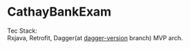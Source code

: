 # CathayBankExam
Tec Stack: <br>
Rxjava, Retrofit, Dagger(at [dagger-version](https://github.com/HSTsou/CathayBankExam/tree/dagger-version) branch) 
MVP arch.

